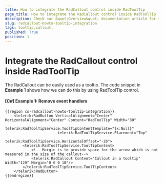 ```yaml
---
title: How to integrate the RadCallout control inside RadToolTip
page_title: How to integrate the RadCallout control inside RadToolTip
description: Check our &quot;Overview&quot; documentation article for the RadCallout {{ site.framework_name }} control.
slug: radcallout-howto-tooltip-integration
tags: tooltip,callout,
published: True
position: 1
---
```


# Integrate the RadCallout control inside RadToolTip

The RadCallout can be easily used as a tooltip. The code snippet in __Example 1__ shows how we can do this by using RadToolTip control. 

#### __[C#] Example 1: Remove event handlers__
	{{region cs-radcallout-howto-tooltip-integration}}
		<telerik:RadButton VerticalAlignment="Center" HorizontalAlignment="Center" Content="RadToolTip" Width="80"
							telerik:RadToolTipService.ToolTipContentTemplate="{x:Null}"
							telerik:RadToolTipService.Placement="Top"
							telerik:RadToolTipService.HorizontalOffset="-20">
			<telerik:RadToolTipService.ToolTipContent>
				<!-- Margin is to provide space for the arrow which is not measured in the size of the callout-->
				<telerik:RadCallout Content="Callout in a tooltip" Width="120" Margin="0 0 0 10"/>
			</telerik:RadToolTipService.ToolTipContent>
		</telerik:RadButton>	
	{{endregion}}	

